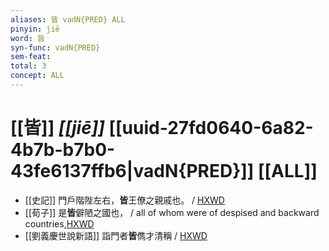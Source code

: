 ```yaml
---
aliases: 皆 vadN{PRED} ALL
pinyin: jiē
word: 皆
syn-func: vadN{PRED}
sem-feat: 
total: 3
concept: ALL 
---
```

# [[皆]] *[[jiē]]*  [[uuid-27fd0640-6a82-4b7b-b7b0-43fe6137ffb6|vadN{PRED}]] [[ALL]]

 - [[史記]] 門戶階陛左右，**皆**王僚之親戚也。
                     / [HXWD](https://hxwd.org/textview.html?location=KR2a0001_tls_086-7a.7)
 - [[荀子]] 是**皆**僻陋之國也， / all of whom were of despised and backward countries,[HXWD](https://hxwd.org/textview.html?location=KR3a0002_tls_011-1a.105)
 - [[劉義慶世說新語]] 詣門者**皆**儁才清稱 / [HXWD](https://hxwd.org/textview.html?location=KR3l0002_tls_002-3a.7)
